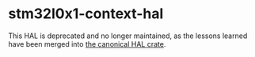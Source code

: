 
stm32l0x1-context-hal
=====================

This HAL is deprecated and no longer maintained, as the lessons learned have been merged into [the canonical HAL crate](https://github.com/thenewwazoo/stm32l0x1-hal/).
